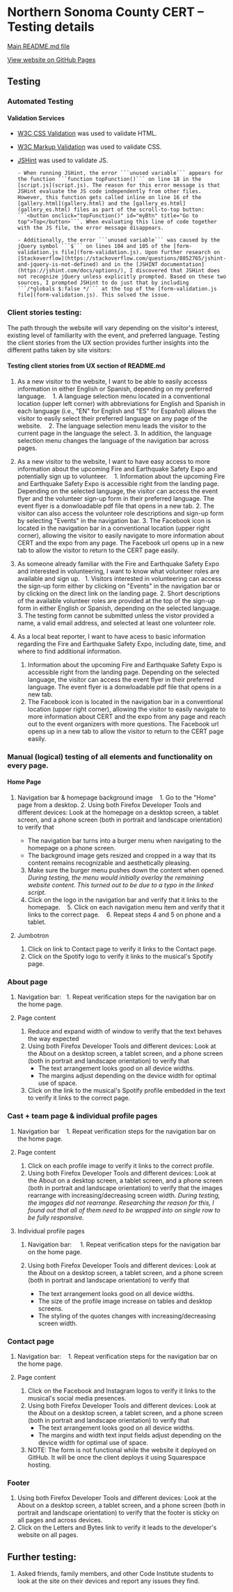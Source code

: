 # Northern Sonoma County CERT – Testing details

[Main README.md file](README.md)

[View website on GitHub Pages](https://katjacodes.github.io/northern-sonoma-CERT/)

## Testing

### Automated Testing
#### Validation Services
- [W3C CSS Validation](https://jigsaw.w3.org/css-validator/) was used to validate HTML.
- [W3C Markup Validation](https://validator.w3.org/) was used to validate CSS.
- [JSHint](https://jshint.com/) was used to validate JS.

      - When running JSHint, the error ```unused variable``` appears for the function ```function topFunction()``` on line 18 in the [script.js](script.js). The reason for this error message is that JSHint evaluate the JS code independently from other files. However, this function gets called inline on line 16 of the [gallery.html](gallery.html) and the [gallery_es.html](gallery_es.html) files as part of the scroll-to-top button: ```<button onclick="topFunction()" id="myBtn" title="Go to top">Top</button>```. When evaluating this line of code together with the JS file, the error message disappears.

      - Additionally, the error ```unused variable``` was caused by the jQuery symbol ```$``` on lines 104 and 105 of the [form-validation.js file](form-validation.js). Upon further research on [Stackoverflow](https://stackoverflow.com/questions/8852765/jshint-and-jquery-is-not-defined) and in the [JSHINT documentation](https://jshint.com/docs/options/), I discovered that JSHint does not recognize jQuery unless explicitly prompted. Based on these two sources, I prompted JSHint to do just that by including ```/*globals $:false */``` at the top of the [form-validation.js file](form-validation.js). This solved the issue.

### Client stories testing:
The path through the website will vary depending on the visitor's interest, existing level of familiarity with the event, and preferred language. Testing the client stories from the UX section provides further insights into the different paths taken by site visitors:

#### Testing client stories from UX section of README.md
1. As a new visitor to the website, I want to be able to easily accesss information in either English or Spanish, depending on my preferred language.
   1. A language selection menu located in a conventional location (upper left corner) with abbreviations for English and Spanish in each language (i.e., "EN" for English and "ES" for Español) allows the visitor to easily select their preferred language on any page of the website.
   2. The language selection menu leads the visitor to the current page in the language the select.
   3. In addition, the language selection menu changes the language of the navigation bar across pages.
    
2. As a new visitor to the website, I want to have easy access to more information about the upcoming Fire and Earthquake Safety Expo and potentially sign up to volunteer.
   1. Information about the upcoming Fire and Earthquake Safety Expo is accessible right from the landing page. Depending on the selected language, the visitor can access the event flyer and the volunteer sign-up form in their preferred language. The event flyer is a donwloadable pdf file that opens in a new tab.
   2. The visitor can also access the volunteer role descriptions and sign-up form by selecting "Events" in the navigation bar.
   3. The Facebook icon is located in the navigation bar in a conventional location (upper right corner), allowing the visitor to easily navigate to more information about CERT and the expo from any page. The Facebook url opens up in a new tab to allow the visitor to return to the CERT page easily.


3. As someone already familiar with the Fire and Earthquake Safety Expo and interested in volunteering, I want to know what volunteer roles are available and sign up.
   1. Visitors interested in volunteering can access the sign-up form either by clicking on "Events" in the navigation bar or by clicking on the direct link on the landing page.
   2. Short descriptions of the available volunteer roles are provided at the top of the sign-up form in either English or Spanish, depending on the selected language.
   3. The testing form cannot be submitted unless the vistor provided a name, a valid email address, and selected at least one volunteer role.

4. As a local beat reporter, I want to have acess to basic information regarding the Fire and Earthquake Safety Expo, including date, time, and where to find additional information.
   1. Information about the upcoming Fire and Earthquake Safety Expo is accessible right from the landing page. Depending on the selected language, the visitor can access the event flyer in their preferred language. The event flyer is a donwloadable pdf file that opens in a new tab.
   3. The Facebook icon is located in the navigation bar in a conventional location (upper right corner), allowing the visitor to easily navigate to more information about CERT and the expo from any page and reach out to the event organizers with more questions. The Facebook url opens up in a new tab to allow the visitor to return to the CERT page easily.

### Manual (logical) testing of all elements and functionality on every page.

#### Home Page
1. Navigation bar & homepage background image
   1. Go to the "Home" page from a desktop.
   2. Using both Firefox Developer Tools and different devices: Look at the homepage on a desktop screen, a tablet screen, and a phone screen (both in portrait and landscape orientation) to verify that
      - The navigation bar turns into a burger menu when navigating to the homepage on a phone screen.
      - The background image gets resized and cropped in a way that its content remains recognizable and aesthetically pleasing.
   3. Make sure the burger menu pushes down the content when opened. _During testing, the menu would initially overlay the remaining website content. This turned out to be due to a typo in the linked script._
   4. Click on the logo in the navigation bar and verify that it links to the homepage. 
   5. Click on each navigation menu item and verify that it links to the correct page.
   6. Repeat steps 4 and 5 on phone and a tablet.

2. Jumbotron
   1. Click on link to Contact page to verify it links to the Contact page.
   2. Click on the  Spotify logo to verify it links to the musical's Spotify page.

### About page
1. Navigation bar:
   1. Repeat verification steps for the navigation bar on the home page.

2.  Page content
    1. Reduce and expand width of window to verify that the text behaves the way expected
    2. Using both Firefox Developer Tools and different devices: Look at the About on a desktop screen, a tablet screen, and a phone screen (both in portrait and landscape orientation) to verify that
       - The text arrangement looks good on all device widths.
       - The margins adjust depending on the device width for optimal use of space.
    3. Click on the link to the musical's Spotify profile embedded in the text to verify it links to the correct page.

### Cast + team page & individual profile pages
1. Navigation bar
   1. Repeat verification steps for the navigation bar on the home page.

2. Page content
   1. Click on each profile image to verify it links to the correct profile.
   2. Using both Firefox Developer Tools and different devices: Look at the About on a desktop screen, a tablet screen, and a phone screen (both in portrait and landscape orientation) to verify that the images rearrange with increasing/decreasing screen width. _During testing, the imgages did not rearrange. Researching the reason for this, I found out that all of them need to be wrapped into on single row to be fully responsive._

3. Individual profile pages
   1. Navigation bar:
      1. Repeat verification steps for the navigation bar on the home page.

   2. Using both Firefox Developer Tools and different devices: Look at the About on a desktop screen, a tablet screen, and a phone screen (both in portrait and landscape orientation) to verify that
      - The text arrangement looks good on all device widths.
      -  The size of the profile image increase on tables and desktop screens.
      -  The styling of the quotes changes with increasing/decreasing screen width.

### Contact page
1. Navigation bar:
   1. Repeat verification steps for the navigation bar on the home page.

2. Page content
   1. Click on the  Facebook and Instagram logos to verify it links to the musical's social media presences. 
   2. Using both Firefox Developer Tools and different devices: Look at the About on a desktop screen, a tablet screen, and a phone screen (both in portrait and landscape orientation) to verify that
      - The text arrangement looks good on all device widths.
      - The margins and width text input fields adjust depending on the device width for optimal use of space.
   3. NOTE: The form is not functional while the website it deployed on GitHub. It will be once the client deploys it using Squarespace hosting.

###  Footer 
1. Using both Firefox Developer Tools and different devices: Look at the About on a desktop screen, a tablet screen, and a phone screen (both in portrait and landscape orientation) to verify that the footer is sticky on all pages and across devices. 
2. Click on the Letters and Bytes link to verify it leads to the developer's website  on all pages.

## Further testing: 
1. Asked friends, family members, and other Code Institute students to look at the site on their devices and report any issues they find. 